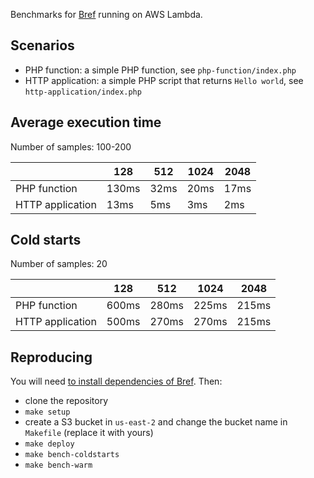 Benchmarks for [Bref](https://github.com/mnapoli/bref) running on AWS Lambda.

## Scenarios

- PHP function: a simple PHP function, see `php-function/index.php`
- HTTP application: a simple PHP script that returns `Hello world`, see `http-application/index.php`

## Average execution time

Number of samples: 100-200

|                  | 128   | 512  | 1024 | 2048 |
|------------------|-------|------|------|------|
| PHP function     | 130ms | 32ms | 20ms | 17ms |
| HTTP application |  13ms |  5ms |  3ms |  2ms |

## Cold starts

Number of samples: 20

|                  | 128   | 512   | 1024  | 2048  |
|------------------|-------|-------|-------|-------|
| PHP function     | 600ms | 280ms | 225ms | 215ms |
| HTTP application | 500ms | 270ms | 270ms | 215ms |

## Reproducing

You will need [to install dependencies of Bref](https://bref.sh/docs/installation.html). Then:

- clone the repository
- `make setup`
- create a S3 bucket in `us-east-2` and change the bucket name in `Makefile` (replace it with yours)
- `make deploy`
- `make bench-coldstarts`
- `make bench-warm`
